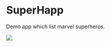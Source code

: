 # SuperHapp
Demo app which list marvel superheros.

![](https://github.com/ricocaribe/SuperHapp/blob/master/superHapp.gif)
